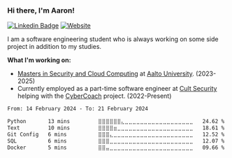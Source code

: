 ### Hi there, I'm Aaron!

[![Linkedin Badge](https://img.shields.io/badge/-LinkedIn-0e76a8?style=flat-square&logo=Linkedin&logoColor=white)](https://www.linkedin.com/in/aaron-r-campbell/)
[![Website](https://img.shields.io/badge/-Website-blueviolet)](http://aaron.keydesign.com/)

I am a software engineering student who is always working on some side project in addition to my studies.

**What I'm working on:**
- [Masters in Security and Cloud Computing](https://www.aalto.fi/en/study-options/security-and-cloud-computing-computer-communication-and-information-sciences-master-of-science) at [Aalto University](https://www.aalto.fi/). (2023-2025)
- Currently employed as a part-time software engineer at [Cult Security](https://cultsecurity.com/) helping with the [CyberCoach](https://www.cybercoachbot.com/) project. (2022-Present)

<!--START_SECTION:waka-->

```txt
From: 14 February 2024 - To: 21 February 2024

Python       13 mins         ⣿⣿⣿⣿⣿⣿⣄⣀⣀⣀⣀⣀⣀⣀⣀⣀⣀⣀⣀⣀⣀⣀⣀⣀⣀   24.62 %
Text         10 mins         ⣿⣿⣿⣿⣶⣀⣀⣀⣀⣀⣀⣀⣀⣀⣀⣀⣀⣀⣀⣀⣀⣀⣀⣀⣀   18.61 %
Git Config   6 mins          ⣿⣿⣿⣄⣀⣀⣀⣀⣀⣀⣀⣀⣀⣀⣀⣀⣀⣀⣀⣀⣀⣀⣀⣀⣀   12.52 %
SQL          6 mins          ⣿⣿⣿⣀⣀⣀⣀⣀⣀⣀⣀⣀⣀⣀⣀⣀⣀⣀⣀⣀⣀⣀⣀⣀⣀   12.07 %
Docker       5 mins          ⣿⣿⣤⣀⣀⣀⣀⣀⣀⣀⣀⣀⣀⣀⣀⣀⣀⣀⣀⣀⣀⣀⣀⣀⣀   09.66 %
```

<!--END_SECTION:waka-->
